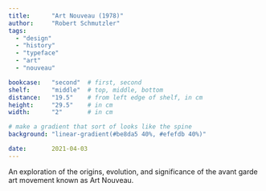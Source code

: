 ```yaml
---
title: 		"Art Nouveau (1978)"
author: 	"Robert Schmutzler"
tags:
  - "design"
  - "history"
  - "typeface"
  - "art"
  - "nouveau"

bookcase: 	"second"  # first, second
shelf: 		"middle"  # top, middle, bottom
distance: 	"19.5"    # from left edge of shelf, in cm
height:		"29.5"    # in cm
width:		"2"       # in cm

# make a gradient that sort of looks like the spine
background: "linear-gradient(#be8da5 40%, #efefdb 40%)"

date: 		2021-04-03
---
```


An exploration of the origins, evolution, and significance of the avant garde art movement known as Art Nouveau.